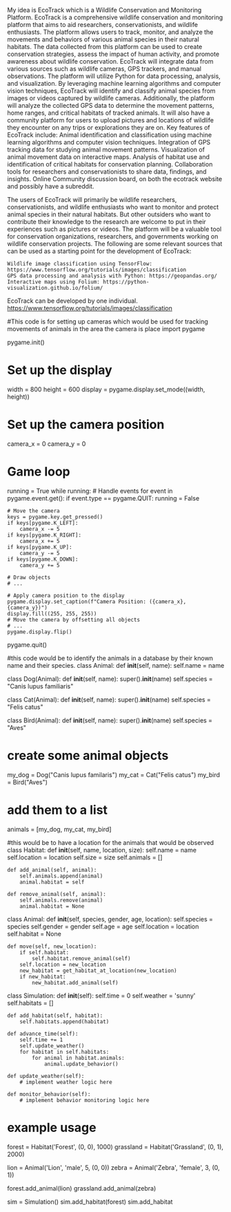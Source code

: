 My idea is EcoTrack which is a Wildlife Conservation and Monitoring Platform. EcoTrack is a comprehensive wildlife conservation and monitoring platform that aims to aid researchers, conservationists, and wildlife enthusiasts. The platform allows users to track, monitor, and analyze the movements and behaviors of various animal species in their natural habitats. The data collected from this platform can be used to create conservation strategies, assess the impact of human activity, and promote awareness about wildlife conservation. EcoTrack will integrate data from various sources such as wildlife cameras, GPS trackers, and manual observations. The platform will utilize Python for data processing, analysis, and visualization. By leveraging machine learning algorithms and computer vision techniques, EcoTrack will identify and classify animal species from images or videos captured by wildlife cameras. Additionally, the platform will analyze the collected GPS data to determine the movement patterns, home ranges, and critical habitats of tracked animals. It will also have a community platform for users to upload pictures and locations of wildlife they encounter on any trips or explorations they are on. 
Key features of EcoTrack include: 
Animal identification and classification using machine learning algorithms and computer vision techniques.
    Integration of GPS tracking data for studying animal movement patterns.
    Visualization of animal movement data on interactive maps.
    Analysis of habitat use and identification of critical habitats for conservation planning.
    Collaboration tools for researchers and conservationists to share data, findings, and insights.
    Online Community discussion board, on both the ecotrack website and possibly have a subreddit. 

The users of EcoTrack will primarily be wildlife researchers, conservationists, and wildlife enthusiasts who want to monitor and protect animal species in their natural habitats. But other outsiders who want to contribute their knowledge to the research are welcome to put in their experiences such as pictures or videos.  The platform will be a valuable tool for conservation organizations, researchers, and governments working on wildlife conservation projects.
The following are some relevant sources that can be used as a starting point for the development of EcoTrack:

    Wildlife image classification using TensorFlow: https://www.tensorflow.org/tutorials/images/classification
    GPS data processing and analysis with Python: https://geopandas.org/
    Interactive maps using Folium: https://python-visualization.github.io/folium/


EcoTrack can be developed by one individual. 
https://www.tensorflow.org/tutorials/images/classification

#This code is for setting up cameras which would be used for tracking movements of animals in the area the camera is place
import pygame

pygame.init()

# Set up the display
width = 800
height = 600
display = pygame.display.set_mode((width, height))

# Set up the camera position
camera_x = 0
camera_y = 0

# Game loop
running = True
while running:
    # Handle events
    for event in pygame.event.get():
        if event.type == pygame.QUIT:
            running = False
    
    # Move the camera
    keys = pygame.key.get_pressed()
    if keys[pygame.K_LEFT]:
        camera_x -= 5
    if keys[pygame.K_RIGHT]:
        camera_x += 5
    if keys[pygame.K_UP]:
        camera_y -= 5
    if keys[pygame.K_DOWN]:
        camera_y += 5
    
    # Draw objects
    # ...
    
    # Apply camera position to the display
    pygame.display.set_caption(f"Camera Position: ({camera_x}, {camera_y})")
    display.fill((255, 255, 255))
    # Move the camera by offsetting all objects
    # ...
    pygame.display.flip()

pygame.quit()


#this code would be to identify the animals in a database by their known name and their species. 
class Animal:
    def __init__(self, name):
        self.name = name

class Dog(Animal):
    def __init__(self, name):
        super().__init__(name)
        self.species = "Canis lupus familiaris"

class Cat(Animal):
    def __init__(self, name):
        super().__init__(name)
        self.species = "Felis catus"

class Bird(Animal):
    def __init__(self, name):
        super().__init__(name)
        self.species = "Aves"

# create some animal objects
my_dog = Dog("Canis lupus familaris")
my_cat = Cat("Felis catus")
my_bird = Bird("Aves")

# add them to a list
animals = [my_dog, my_cat, my_bird]

#this would be to have a location for the animals that would be observed 
class Habitat:
    def __init__(self, name, location, size):
        self.name = name
        self.location = location
        self.size = size
        self.animals = []
        
    def add_animal(self, animal):
        self.animals.append(animal)
        animal.habitat = self
        
    def remove_animal(self, animal):
        self.animals.remove(animal)
        animal.habitat = None
        
class Animal:
    def __init__(self, species, gender, age, location):
        self.species = species
        self.gender = gender
        self.age = age
        self.location = location
        self.habitat = None
        
    def move(self, new_location):
        if self.habitat:
            self.habitat.remove_animal(self)
        self.location = new_location
        new_habitat = get_habitat_at_location(new_location)
        if new_habitat:
            new_habitat.add_animal(self)
        
class Simulation:
    def __init__(self):
        self.time = 0
        self.weather = 'sunny'
        self.habitats = []
        
    def add_habitat(self, habitat):
        self.habitats.append(habitat)
        
    def advance_time(self):
        self.time += 1
        self.update_weather()
        for habitat in self.habitats:
            for animal in habitat.animals:
                animal.update_behavior()
                
    def update_weather(self):
        # implement weather logic here
        
    def monitor_behavior(self):
        # implement behavior monitoring logic here
        
# example usage
forest = Habitat('Forest', (0, 0), 1000)
grassland = Habitat('Grassland', (0, 1), 2000)

lion = Animal('Lion', 'male', 5, (0, 0))
zebra = Animal('Zebra', 'female', 3, (0, 1))

forest.add_animal(lion)
grassland.add_animal(zebra)

sim = Simulation()
sim.add_habitat(forest)
sim.add_habitat